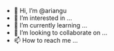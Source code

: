 - 👋 Hi, I’m @ariangu
- 👀 I’m interested in ...
- 🌱 I’m currently learning ...
- 💞️ I’m looking to collaborate on ...
- 📫 How to reach me ...

<!---
ariangu/ariangu is a ✨ special ✨ repository because its `README.md` (this file) appears on your GitHub profile.
You can click the Preview link to take a look at your changes.
--->
